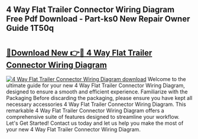 ## 4 Way Flat Trailer Connector Wiring Diagram Free Pdf Download - Part-ks0 New Repair Owner Guide 1T50q

# <h2><a href="http://dfmlpnp.blite.top/?on=4+Way+Flat+Trailer+Connector+Wiring+Diagram">🔗Download New 👉🔴 4 Way Flat Trailer Connector Wiring Diagram</a></h2>

[![4 Way Flat Trailer Connector Wiring Diagram download](https://i.imgur.com/lujVjoI.png)](http://dfmlpnp.blite.top/?on=4+Way+Flat+Trailer+Connector+Wiring+Diagram)
Welcome to the ultimate guide for your new 4 Way Flat Trailer Connector Wiring Diagram, designed to ensure a smooth and efficient experience. Familiarize with the Packaging Before discarding the packaging, please ensure you have kept all necessary accessories 4 Way Flat Trailer Connector Wiring Diagram. This remarkable 4 Way Flat Trailer Connector Wiring Diagram offers a comprehensive suite of features designed to streamline your workflow. Let's Get Started! Contact us today and let us help you make the most of your new 4 Way Flat Trailer Connector Wiring Diagram.

